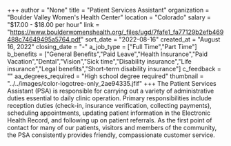 +++
author = "None"
title = "Patient Services Assistant"
organization = "Boulder Valley Women's Health Center"
location = "Colorado"
salary = "$17.00 - $18.00 per hour"
link = "https://www.boulderwomenshealth.org/_files/ugd/7fafe1_fa77129b2efb469488c74649495a5764.pdf"
sort_date = "2022-08-16"
created_at = "August 16, 2022"
closing_date = "-"
a_job_type = ["Full Time","Part Time"]
b_benefits = ["General Benefits","Paid Leave","Health Insurance","Paid Vacation","Dental","Vision","Sick time","Disability insurance","Life insurance","Legal benefits","Short-term disability insurance"]
c_feedback = ""
aa_degrees_required = "High school degree required"
thumbnail = "../../images/color-logotree-only_2ae94335.jfif"
+++
The Patient Services Assistant (PSA) is responsible for carrying out a variety of administrative duties essential to daily clinic operation. Primary responsibilities include reception duties (check-in, insurance verification, collecting payments), scheduling appointments, updating patient information in the Electronic Health Record, and following up on patient referrals. As the first point of contact for many of our patients, visitors and members of the community, the PSA consistently provides friendly, compassionate customer service.